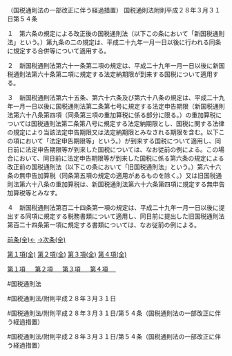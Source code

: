 （国税通則法の一部改正に伴う経過措置）
国税通則法附則平成２８年３月３１日第５４条

１　第六条の規定による改正後の国税通則法（以下この条において「新国税通則法」という。）第九条の二の規定は、平成二十九年一月一日以後に行われる同条に規定する合併等について適用する。

２　新国税通則法第六十一条第二項の規定は、平成二十九年一月一日以後に新国税通則法第六十条第二項に規定する法定納期限が到来する国税について適用する。

３　新国税通則法第六十五条、第六十六条及び第六十八条の規定は、平成二十九年一月一日以後に国税通則法第二条第七号に規定する法定申告期限（新国税通則法第六十八条第四項（同条第三項の重加算税に係る部分に限る。）の重加算税については国税通則法第二条第八号に規定する法定納期限とし、国税に関する法律の規定により当該法定申告期限又は法定納期限とみなされる期限を含む。以下この項において「法定申告期限等」という。）が到来する国税について適用し、同日前に法定申告期限等が到来した国税については、なお従前の例による。この場合において、同日前に法定申告期限等が到来した国税に係る第六条の規定による改正前の国税通則法（以下この条において「旧国税通則法」という。）第六十六条の無申告加算税（同条第五項の規定の適用があるものを除く。）又は旧国税通則法第六十八条の重加算税は、新国税通則法第六十六条第四項に規定する無申告加算税等とみなす。

４　新国税通則法第百二十四条第一項の規定は、平成二十九年一月一日以後に提出する同項に規定する税務書類について適用し、同日前に提出した旧国税通則法第百二十四条第一項に規定する書類については、なお従前の例による。

[前条(全)←](国税通則法＿＿＿＿附則平成２８年３月３１日第１条_.md)    [→次条(全)](国税通則法＿＿＿＿附則平成２８年３月３１日第１６８条_.md)

[第１項(全)](国税通則法＿＿＿＿附則平成２８年３月３１日第５４条第１項_.md)  [第２項(全)](国税通則法＿＿＿＿附則平成２８年３月３１日第５４条第２項_.md)  [第３項(全)](国税通則法＿＿＿＿附則平成２８年３月３１日第５４条第３項_.md)  [第４項(全)](国税通則法＿＿＿＿附則平成２８年３月３１日第５４条第４項_.md)  

[第１項 　 ](国税通則法＿＿＿＿附則平成２８年３月３１日第５４条第１項.md)  [第２項 　 ](国税通則法＿＿＿＿附則平成２８年３月３１日第５４条第２項.md)  [第３項 　 ](国税通則法＿＿＿＿附則平成２８年３月３１日第５４条第３項.md)  [第４項 　 ](国税通則法＿＿＿＿附則平成２８年３月３１日第５４条第４項.md)  

#国税通則法

#国税通則法/附則平成２８年３月３１日

#国税通則法/附則平成２８年３月３１日/第５４条（国税通則法の一部改正に伴う経過措置）

#国税通則法/附則平成２８年３月３１日/第５４条（国税通則法の一部改正に伴う経過措置）

